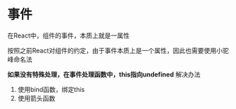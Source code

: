 # 事件

在React中，组件的事件，本质上就是一属性


按照之前React对组件的约定，由于事件本质上是一个属性，因此也需要使用小驼峰命名法

**如果没有特殊处理，在事件处理函数中，this指向undefined**
解决办法
1. 使用bind函数，绑定this
2. 使用箭头函数